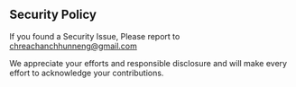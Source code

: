 ## Security Policy

If you found a Security Issue, Please report to chreachanchhunneng@gmail.com

We appreciate your efforts and responsible disclosure and will make every effort to acknowledge your contributions.
